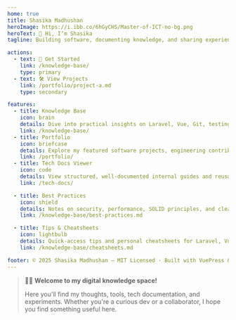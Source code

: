 ```yaml
---
home: true
title: Shasika Madhushan
heroImage: https://i.ibb.co/6hGyCHS/Master-of-ICT-no-bg.png
heroText: 👋 Hi, I’m Shasika
tagline: Building software, documenting knowledge, and sharing experiences.

actions:
  - text: 🚀 Get Started
    link: /knowledge-base/
    type: primary
  - text: 🛠 View Projects
    link: /portfolio/project-a.md
    type: secondary

features:
  - title: Knowledge Base
    icon: brain
    details: Dive into practical insights on Laravel, Vue, Git, testing, and real-world dev workflows.
    link: /knowledge-base/
  - title: Portfolio
    icon: briefcase
    details: Explore my featured software projects, engineering contributions, and personal learning journey.
    link: /portfolio/
  - title: Tech Docs Viewer
    icon: code
    details: View structured, well-documented internal guides and reusable reference material.
    link: /tech-docs/

  - title: Best Practices
    icon: shield
    details: Notes on security, performance, SOLID principles, and clean code architecture.
    link: /knowledge-base/best-practices.md

  - title: Tips & Cheatsheets
    icon: lightbulb
    details: Quick-access tips and personal cheatsheets for Laravel, Vue, Git, and tooling.
    link: /knowledge-base/cheatsheets.md

footer: © 2025 Shasika Madhushan — MIT Licensed · Built with VuePress & ❤️
---
```


> 🧑‍💻 **Welcome to my digital knowledge space!**
>
> Here you'll find my thoughts, tools, tech documentation, and experiments. Whether you're a curious dev or a collaborator, I hope you find something useful here.

